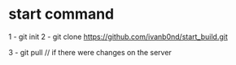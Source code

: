 # start command
1 - git init
2 - git clone https://github.com/ivanb0nd/start_build.git

3 - git pull // if there were changes on the server
